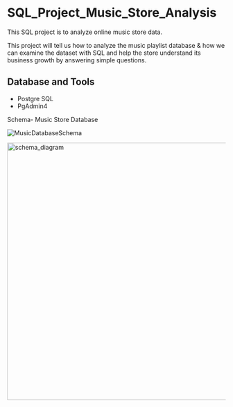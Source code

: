 
# SQL_Project_Music_Store_Analysis

This SQL project is  to analyze online music store data.

This project will tell us how to analyze the music playlist database & how we can examine the dataset with SQL and help the store understand its business growth by answering simple questions.



## Database and Tools
* Postgre SQL
* PgAdmin4

Schema- Music Store Database  

![MusicDatabaseSchema](https://user-images.githubusercontent.com/112153548/213707717-bfc9f479-52d9-407b-99e1-e94db7ae10a3.png)


<img width="594" alt="schema_diagram" src="https://github.com/HarryAnmol/Music-Store-analysis/assets/143379459/4a48b2aa-2e44-4532-9a95-76b5c4ce3aee">
